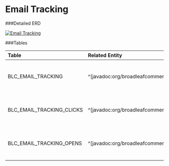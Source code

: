 # Email Tracking



###Detailed ERD

[![Email Tracking](dataModel/EmailTrackingDetailedERD.png)](_img/dataModel/EmailTrackingDetailedERD.png)

###Tables

| Table               | Related Entity    | Description                                         |
|:--------------------|:------------------|:----------------------------------------------------|
|BLC\_EMAIL\_TRACKING   | ^[javadoc:org/broadleafcommerce/common/email/domain/EmailTracking]          | Represents an Email Tracking object Broadleaf.  |
|BLC\_EMAIL\_TRACKING\_CLICKS | ^[javadoc:org/broadleafcommerce/common/email/domain/EmailTrackingClicks]     | Represents an Email Tracking object for clicks.  |
|BLC\_EMAIL\_TRACKING\_OPENS  | ^[javadoc:org/broadleafcommerce/common/email/domain/EmailTrackingOpens]     | Represents an Email Tracking object for opens.  |

